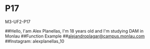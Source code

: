 # P17
M3-UF2-P17

##Hello, I'am Alex Planellas, I'm 18 years old and I'm studying DAM in Monlau
##Function Example
##alejandroplagar@campus.monlau.com
##Instagram: alexplanellas_10
